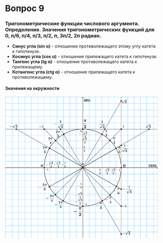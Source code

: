 # Вопрос 9

### Тригонометрические функции числового аргумента. Определение. Значения тригонометрических функций для 0, п/6, п/4, п/3, п/2, п, 3п/2, 2п радиан. 

- **Синус угла (sin α)** - отношение противолежащего этому углу катета к гипотенузе.
- **Косинус угла (cos α)** - отношение прилежащего катета к гипотенузе.
- **Тангенс угла (tg α)** - отношение противолежащего катета к прилежащему.
- **Котангенс угла (ctg α)** - отношение прилежащего катета к противолежащему.

#### Значения на окружности

![Окружность](/Math/Алгебра/Картинки/Вопрос_9/Окружность.png)